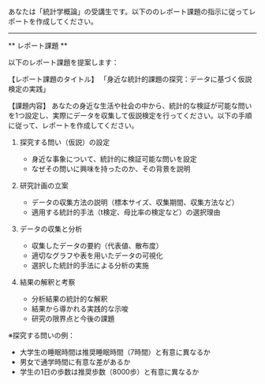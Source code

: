 あなたは「統計学概論」の受講生です。以下ののレポート課題の指示に従ってレポートを作成してください。

---------------------------------------
** レポート課題 **

以下のレポート課題を提案します：

【レポート課題のタイトル】
「身近な統計的課題の探究：データに基づく仮説検定の実践」

【課題内容】
あなたの身近な生活や社会の中から、統計的な検証が可能な問いを1つ設定し、実際にデータを収集して仮説検定を行ってください。以下の手順に従って、レポートを作成してください。

1. 探究する問い（仮説）の設定
   - 身近な事象について、統計的に検証可能な問いを設定
   - なぜその問いに興味を持ったのか、その背景を説明

2. 研究計画の立案
   - データの収集方法の説明（標本サイズ、収集期間、収集方法など）
   - 適用する統計的手法（t検定、母比率の検定など）の選択理由

3. データの収集と分析
   - 収集したデータの要約（代表値、散布度）
   - 適切なグラフや表を用いたデータの可視化
   - 選択した統計的手法による分析の実施

4. 結果の解釈と考察
   - 分析結果の統計的な解釈
   - 結果から導かれる実践的な示唆
   - 研究の限界点と今後の課題

※探究する問いの例：
- 大学生の睡眠時間は推奨睡眠時間（7時間）と有意に異なるか
- 男女で通学時間に有意な差があるか
- 学生の1日の歩数は推奨歩数（8000歩）と有意に異なるか